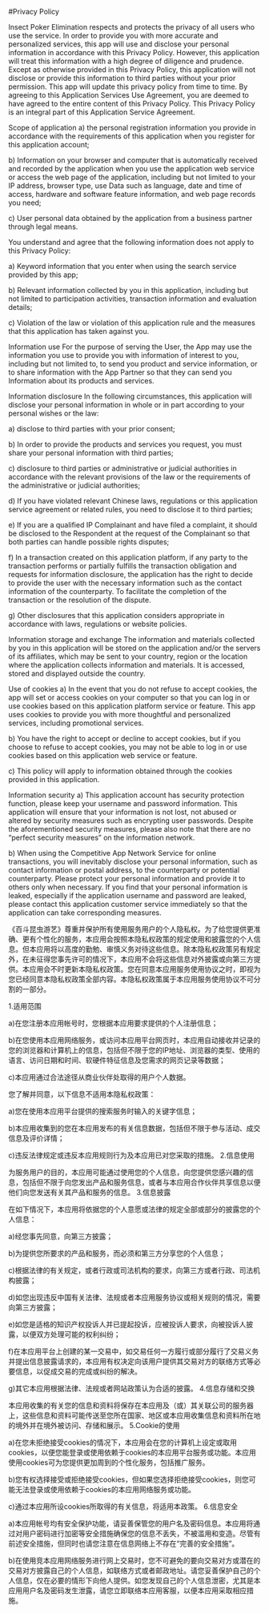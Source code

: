 #Privacy Policy


Insect Poker Elimination respects and protects the privacy of all users who use the service. In order to provide you with more accurate and personalized services, this app will use and disclose your personal information in accordance with this Privacy Policy. However, this application will treat this information with a high degree of diligence and prudence. Except as otherwise provided in this Privacy Policy, this application will not disclose or provide this information to third parties without your prior permission. This app will update this privacy policy from time to time. By agreeing to this Application Services Use Agreement, you are deemed to have agreed to the entire content of this Privacy Policy. This Privacy Policy is an integral part of this Application Service Agreement.

Scope of application a) the personal registration information you provide in accordance with the requirements of this application when you register for this application account;

b) Information on your browser and computer that is automatically received and recorded by the application when you use the application web service or access the web page of the application, including but not limited to your IP address, browser type, use Data such as language, date and time of access, hardware and software feature information, and web page records you need;

c) User personal data obtained by the application from a business partner through legal means.

You understand and agree that the following information does not apply to this Privacy Policy:

a) Keyword information that you enter when using the search service provided by this app;

b) Relevant information collected by you in this application, including but not limited to participation activities, transaction information and evaluation details;

c) Violation of the law or violation of this application rule and the measures that this application has taken against you.

Information use For the purpose of serving the User, the App may use the information you use to provide you with information of interest to you, including but not limited to, to send you product and service information, or to share information with the App Partner so that they can send you Information about its products and services.

Information disclosure In the following circumstances, this application will disclose your personal information in whole or in part according to your personal wishes or the law:

a) disclose to third parties with your prior consent;

b) In order to provide the products and services you request, you must share your personal information with third parties;

c) disclosure to third parties or administrative or judicial authorities in accordance with the relevant provisions of the law or the requirements of the administrative or judicial authorities;

d) If you have violated relevant Chinese laws, regulations or this application service agreement or related rules, you need to disclose it to third parties;

e) If you are a qualified IP Complainant and have filed a complaint, it should be disclosed to the Respondent at the request of the Complainant so that both parties can handle possible rights disputes;

f) In a transaction created on this application platform, if any party to the transaction performs or partially fulfills the transaction obligation and requests for information disclosure, the application has the right to decide to provide the user with the necessary information such as the contact information of the counterparty. To facilitate the completion of the transaction or the resolution of the dispute.

g) Other disclosures that this application considers appropriate in accordance with laws, regulations or website policies.

Information storage and exchange The information and materials collected by you in this application will be stored on the application and/or the servers of its affiliates, which may be sent to your country, region or the location where the application collects information and materials. It is accessed, stored and displayed outside the country.

Use of cookies a) In the event that you do not refuse to accept cookies, the app will set or access cookies on your computer so that you can log in or use cookies based on this application platform service or feature. This app uses cookies to provide you with more thoughtful and personalized services, including promotional services.

b) You have the right to accept or decline to accept cookies, but if you choose to refuse to accept cookies, you may not be able to log in or use cookies based on this application web service or feature.

c) This policy will apply to information obtained through the cookies provided in this application.

Information security a) This application account has security protection function, please keep your username and password information. This application will ensure that your information is not lost, not abused or altered by security measures such as encrypting user passwords. Despite the aforementioned security measures, please also note that there are no “perfect security measures” on the information network.

b) When using the Competitive App Network Service for online transactions, you will inevitably disclose your personal information, such as contact information or postal address, to the counterparty or potential counterparty. Please protect your personal information and provide it to others only when necessary. If you find that your personal information is leaked, especially if the application username and password are leaked, please contact this application customer service immediately so that the application can take corresponding measures.

《百斗昆虫游艺》尊重并保护所有使用服务用户的个人隐私权。为了给您提供更准确、更有个性化的服务，本应用会按照本隐私权政策的规定使用和披露您的个人信息。但本应用将以高度的勤勉、审慎义务对待这些信息。除本隐私权政策另有规定外，在未征得您事先许可的情况下，本应用不会将这些信息对外披露或向第三方提供。本应用会不时更新本隐私权政策。您在同意本应用服务使用协议之时，即视为您已经同意本隐私权政策全部内容。本隐私权政策属于本应用服务使用协议不可分割的一部分。

1.适用范围

a)在您注册本应用帐号时，您根据本应用要求提供的个人注册信息；

b)在您使用本应用网络服务，或访问本应用平台网页时，本应用自动接收并记录的您的浏览器和计算机上的信息，包括但不限于您的IP地址、浏览器的类型、使用的语言、访问日期和时间、软硬件特征信息及您需求的网页记录等数据；

c)本应用通过合法途径从商业伙伴处取得的用户个人数据。

您了解并同意，以下信息不适用本隐私权政策：

a)您在使用本应用平台提供的搜索服务时输入的关键字信息；

b)本应用收集到的您在本应用发布的有关信息数据，包括但不限于参与活动、成交信息及评价详情；

c)违反法律规定或违反本应用规则行为及本应用已对您采取的措施。
2.信息使用

 为服务用户的目的，本应用可能通过使用您的个人信息，向您提供您感兴趣的信息，包括但不限于向您发出产品和服务信息，或者与本应用合作伙伴共享信息以便他们向您发送有关其产品和服务的信息。
3.信息披露

在如下情况下，本应用将依据您的个人意愿或法律的规定全部或部分的披露您的个人信息：

a)经您事先同意，向第三方披露；

b)为提供您所要求的产品和服务，而必须和第三方分享您的个人信息；

c)根据法律的有关规定，或者行政或司法机构的要求，向第三方或者行政、司法机构披露；

d)如您出现违反中国有关法律、法规或者本应用服务协议或相关规则的情况，需要向第三方披露；

e)如您是适格的知识产权投诉人并已提起投诉，应被投诉人要求，向被投诉人披露，以便双方处理可能的权利纠纷；

f)在本应用平台上创建的某一交易中，如交易任何一方履行或部分履行了交易义务并提出信息披露请求的，本应用有权决定向该用户提供其交易对方的联络方式等必要信息，以促成交易的完成或纠纷的解决。

g)其它本应用根据法律、法规或者网站政策认为合适的披露。
4.信息存储和交换

本应用收集的有关您的信息和资料将保存在本应用及（或）其关联公司的服务器上，这些信息和资料可能传送至您所在国家、地区或本应用收集信息和资料所在地的境外并在境外被访问、存储和展示。
5.Cookie的使用

a)在您未拒绝接受cookies的情况下，本应用会在您的计算机上设定或取用cookies，以便您能登录或使用依赖于cookies的本应用平台服务或功能。本应用使用cookies可为您提供更加周到的个性化服务，包括推广服务。

b)您有权选择接受或拒绝接受cookies，但如果您选择拒绝接受cookies，则您可能无法登录或使用依赖于cookies的本应用网络服务或功能。

c)通过本应用所设cookies所取得的有关信息，将适用本政策。
6.信息安全

a)本应用帐号均有安全保护功能，请妥善保管您的用户名及密码信息。本应用将通过对用户密码进行加密等安全措施确保您的信息不丢失，不被滥用和变造。尽管有前述安全措施，但同时也请您注意在信息网络上不存在“完善的安全措施”。

b)在使用竞本应用网络服务进行网上交易时，您不可避免的要向交易对方或潜在的交易对方披露自己的个人信息，如联络方式或者邮政地址。请您妥善保护自己的个人信息，仅在必要的情形下向他人提供。如您发现自己的个人信息泄密，尤其是本应用用户名及密码发生泄露，请您立即联络本应用客服，以便本应用采取相应措施。
